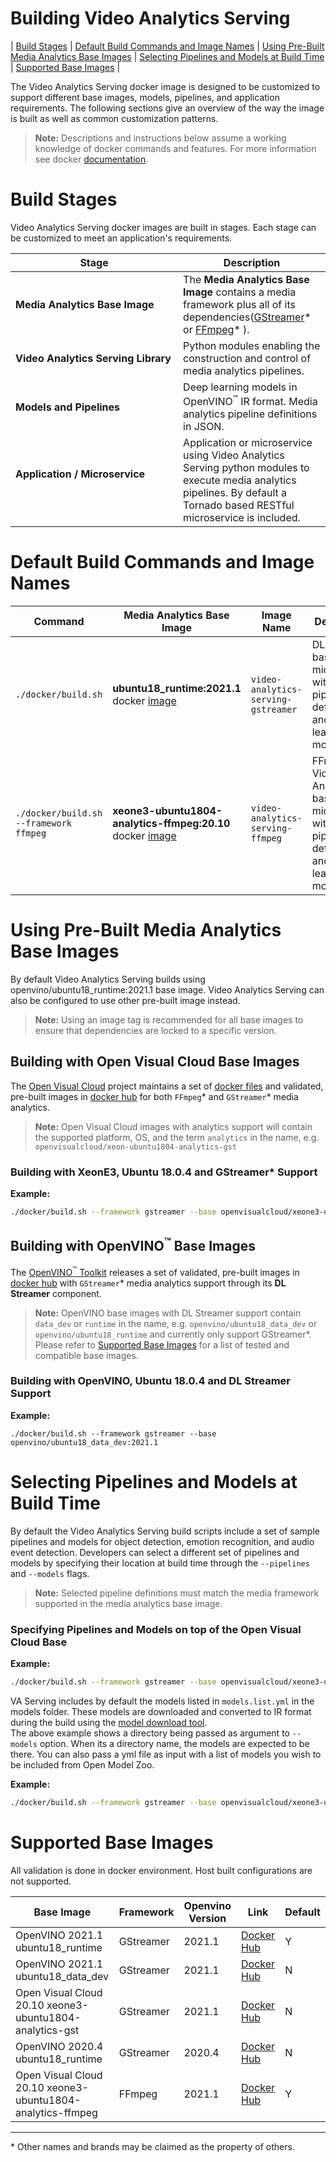 # Building Video Analytics Serving
| [Build Stages](#build-stages) | [Default Build Commands and Image Names](#default-build-commands-and-image-names) | [Using Pre-Built Media Analytics Base Images](#using-pre-built-media-analytics-base-images) | [Selecting Pipelines and Models at Build Time](#selecting-pipelines-and-models-at-build-time) | [Supported Base Images](#supported-base-images) |

The Video Analytics Serving docker image is designed to be customized
to support different base images, models, pipelines, and application
requirements. The following sections give an overview of the way the
image is built as well as common customization patterns.

> **Note:** Descriptions and instructions below assume a working
> knowledge of docker commands and features. For more information
> see docker [documentation](https://docs.docker.com/get-started/).


# Build Stages
Video Analytics Serving docker images are built in stages. Each stage
can be customized to meet an application's requirements.

| Stage | Description |
| ----------- | ----------- |
| **Media Analytics Base Image** |The **Media Analytics Base Image** contains a media framework plus all of its dependencies([GStreamer](https://gstreamer.freedesktop.org/documentation/?gi-language=c)* or [FFmpeg](https://ffmpeg.org/)* ). |
| **Video Analytics Serving Library** | Python modules enabling the construction and control of media analytics pipelines. |
| **Models and Pipelines** | Deep learning models in OpenVINO<sup>&#8482;</sup> IR format.  Media analytics pipeline definitions in JSON. |
| **Application / Microservice** &nbsp;&nbsp;&nbsp;&nbsp;&nbsp;&nbsp;&nbsp;&nbsp;&nbsp;&nbsp;&nbsp;&nbsp;&nbsp;&nbsp;&nbsp;&nbsp;&nbsp;&nbsp;&nbsp;&nbsp;&nbsp;&nbsp;&nbsp;&nbsp;&nbsp;&nbsp;&nbsp;&nbsp;&nbsp;&nbsp;&nbsp;&nbsp;&nbsp;&nbsp;&nbsp;&nbsp;&nbsp;&nbsp;&nbsp;&nbsp;&nbsp;&nbsp;&nbsp;&nbsp;&nbsp;&nbsp;&nbsp;&nbsp;&nbsp;&nbsp;&nbsp;&nbsp;&nbsp;&nbsp;&nbsp;&nbsp;&nbsp;&nbsp;|Application or microservice using Video Analytics Serving python modules to execute media analytics pipelines. By default a Tornado based RESTful microservice is included. |

# Default Build Commands and Image Names

| Command | Media Analytics Base Image | Image Name | Description |
| ---     | ---        | --- | ----        |
| `./docker/build.sh`| **ubuntu18_runtime:2021.1** docker [image](https://hub.docker.com/r/openvino/ubuntu18_runtime) |`video-analytics-serving-gstreamer` | DL Streamer based microservice with default pipeline definitions and deep learning models. |
| `./docker/build.sh --framework ffmpeg`| **xeone3-ubuntu1804-analytics-ffmpeg:20.10** docker [image](https://hub.docker.com/r/openvisualcloud/xeon-ubuntu1804-analytics-ffmpeg) |`video-analytics-serving-ffmpeg`| FFmpeg Video Analytics based microservice with default pipeline definitions and deep learning models. |         

# Using Pre-Built Media Analytics Base Images

By default Video Analytics Serving builds using openvino/ubuntu18_runtime:2021.1 base image. Video Analytics Serving can also be configured to use other pre-built image instead. 

> **Note:** Using an image tag is recommended for all base images to ensure that dependencies are locked to a specific version.

## Building with Open Visual Cloud Base Images

The [Open Visual Cloud](https://01.org/openvisualcloud) project
maintains a set of [docker files](https://01.org/openvisualcloud) and
validated, pre-built images in [docker
hub](https://hub.docker.com/u/openvisualcloud) for both `FFmpeg`*
and `GStreamer`* media analytics.

> **Note:** Open Visual Cloud images with analytics support will contain the supported platform, OS, 
> and the term `analytics` in the name, e.g. `openvisualcloud/xeon-ubuntu1804-analytics-gst`

### Building with XeonE3, Ubuntu 18.0.4 and GStreamer* Support
**Example:**

```bash
./docker/build.sh --framework gstreamer --base openvisualcloud/xeone3-ubuntu1804-analytics-gst:20.10
```

## Building with OpenVINO<sup>&#8482;</sup> Base Images

The [OpenVINO<sup>&#8482;</sup> Toolkit](https://software.intel.com/content/www/us/en/develop/tools/openvino-toolkit.html) releases a set of validated,
pre-built images in [docker hub](https://hub.docker.com/u/openvinvo)
with `GStreamer`* media analytics support through its **DL
Streamer** component.

> **Note:** OpenVINO base images with DL Streamer support contain `data_dev` or `runtime` in the name, e.g. 
> `openvino/ubuntu18_data_dev` or `openvino/ubuntu18_runtime` and currently only support GStreamer*. Please refer to [Supported Base Images](#supported-base-images) for a list of tested and compatible base images. 

### Building with OpenVINO, Ubuntu 18.0.4 and DL Streamer Support
**Example:**
```
./docker/build.sh --framework gstreamer --base openvino/ubuntu18_data_dev:2021.1
```
# Selecting Pipelines and Models at Build Time

By default the Video Analytics Serving build scripts include a set of sample pipelines and models for object detection, emotion recognition, and audio event detection. Developers can select a different set of pipelines and models by specifying their location at build time through the `--pipelines` and `--models` flags.

> **Note:** Selected pipeline definitions must match the media
> framework supported in the media analytics base image.


### Specifying Pipelines and Models on top of the Open Visual Cloud Base
**Example:**
```bash
./docker/build.sh --framework gstreamer --base openvisualcloud/xeone3-ubuntu1804-analytics-gst:20.10 --pipelines /path/to/my-pipelines --models /path/to/my-models 
```

VA Serving includes by default the models listed in `models.list.yml` in the models folder. These models are downloaded and converted to IR format during the build using the [model download tool](../tools/model_downloader/README.md).  
The above example shows a directory being passed as argument to `--models` option. When its a directory name, the models are expected to be there. You can also pass a yml file as input with a list of models you wish to be included from Open Model Zoo.

**Example:**
```bash
./docker/build.sh --framework gstreamer --base openvisualcloud/xeone3-ubuntu1804-analytics-gst:20.10 --pipelines /path/to/my-pipelines --models /path/to/my-models.list.yml
```

# Supported Base Images
All validation is done in docker environment. Host built configurations are not supported.

| **Base Image** | **Framework** | **Openvino Version** | **Link** | **Default** |
|---------------------|---------------|---------------|------------------------|-------------|
| OpenVINO 2021.1 ubuntu18_runtime | GStreamer | 2021.1 | [Docker Hub](https://hub.docker.com/r/openvino/ubuntu18_runtime) | Y |
| OpenVINO 2021.1 ubuntu18_data_dev | GStreamer | 2021.1 | [Docker Hub](https://hub.docker.com/r/openvino/ubuntu18_data_dev) | N |
| Open Visual Cloud 20.10 xeone3-ubuntu1804-analytics-gst | GStreamer | 2021.1| [Docker Hub](https://hub.docker.com/r/openvisualcloud/xeone3-ubuntu1804-analytics-gst) | N |
| OpenVINO 2020.4 ubuntu18_runtime | GStreamer | 2020.4 | [Docker Hub](https://hub.docker.com/r/openvino/ubuntu18_runtime) | N |
| Open Visual Cloud 20.10 xeone3-ubuntu1804-analytics-ffmpeg | FFmpeg | 2021.1 | [Docker Hub](https://hub.docker.com/r/openvisualcloud/xeone3-ubuntu1804-analytics-ffmpeg) | Y |

---
\* Other names and brands may be claimed as the property of others.




